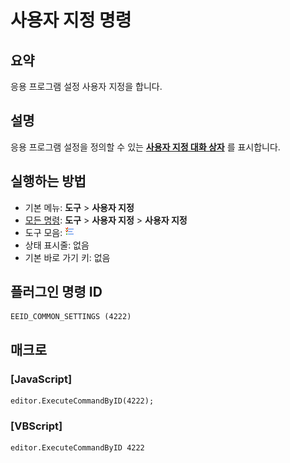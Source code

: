# 사용자 지정 명령

## 요약

응용 프로그램 설정 사용자 지정을 합니다.

## 설명

응용 프로그램 설정을 정의할 수 있는
[**사용자 지정 대화 상자**](../../dlg/customize/index) 를 표시합니다.

## 실행하는 방법

- 기본 메뉴: **도구** \> **사용자 지정**
- [모든 명령](all_commands): **도구** >
**사용자 지정** \> **사용자 지정**
- 도구 모음: ![](../../images/commonsettings.png)
- 상태 표시줄: 없음
- 기본 바로 가기 키: 없음

## 플러그인 명령 ID

```
EEID_COMMON_SETTINGS (4222)
```

## 매크로

### \[JavaScript\]

```
editor.ExecuteCommandByID(4222);
```

### \[VBScript\]

```
editor.ExecuteCommandByID 4222
```

